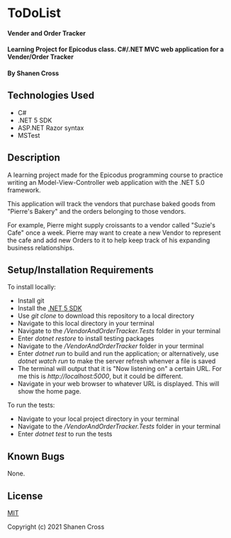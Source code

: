 # ToDoList

#### Vender and Order Tracker
#### Learning Project for Epicodus class. C#/.NET MVC web application for a Vender/Order Tracker

#### By Shanen Cross

## Technologies Used

* C#
* .NET 5 SDK
* ASP.NET Razor syntax
* MSTest

## Description

A learning project made for the Epicodus programming course to practice writing an Model-View-Controller web application with the .NET 5.0 framework.

This application will track the vendors that purchase baked goods from "Pierre's Bakery" and the orders belonging to those vendors.

For example, Pierre might supply croissants to a vendor called "Suzie's Cafe" once a week. Pierre may want to create a new Vendor to represent the cafe and add new Orders to it to help keep track of his expanding business relationships.

## Setup/Installation Requirements

To install locally:
* Install git
* Install the [.NET 5 SDK](https://dotnet.microsoft.com/download/dotnet/5.0)
* Use _git clone_ to download this repository to a local directory
* Navigate to this local directory in your terminal
* Navigate to the _/VendorAndOrderTracker.Tests_ folder in your terminal
* Enter _dotnet restore_ to install testing packages
* Navigate to the _/VendorAndOrderTracker_ folder in your terminal
* Enter _dotnet run_ to build and run the application; or alternatively, use _dotnet watch run_ to make the server refresh whenver a file is saved
* The terminal will output that it is "Now listening on" a certain URL. For me this is _http://localhost:5000_, but it could be different.
* Navigate in your web browser to whatever URL is displayed. This will show the home page.

To run the tests:
* Navigate to your local project directory in your terminal
* Navigate to the _/VendorAndOrderTracker.Tests_ folder in your terminal
* Enter _dotnet test_ to run the tests

## Known Bugs

None.

## License

[MIT](LICENSE)

Copyright (c) 2021 Shanen Cross